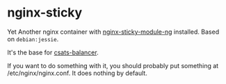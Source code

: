 nginx-sticky
============

Yet Another nginx container with [nginx-sticky-module-ng](https://bitbucket.org/nginx-goodies/nginx-sticky-module-ng)
installed. Based on `debian:jessie`.

It's the base for [csats-balancer](https://github.com/csats/csats-balancer).

If you want to do something with it, you should probably put something at /etc/nginx/nginx.conf. It does nothing by
default.
